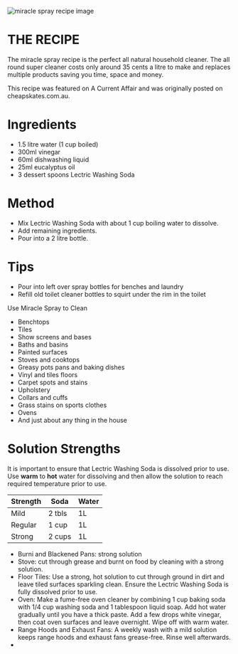![miracle spray recipe image](../images/miracle-spray.jpeg)

# THE RECIPE

The miracle spray recipe is the perfect all natural household cleaner. The all round super cleaner costs only around 35 cents a litre to make and replaces multiple products saving you time, space and money.

This recipe was featured on A Current Affair and was originally posted on cheapskates.com.au.

 

# Ingredients

- 1.5 litre water (1 cup boiled)
- 300ml vinegar
- 60ml dishwashing liquid
- 25ml eucalyptus oil
- 3 dessert spoons Lectric Washing Soda

# Method
- Mix Lectric Washing Soda with about 1 cup boiling water to dissolve.
- Add remaining  ingredients.
- Pour into a 2 litre bottle.

# Tips
- Pour into left over spray bottles for benches and laundry
- Refill old toilet cleaner bottles to squirt under the rim in the toilet

Use Miracle Spray to Clean

- Benchtops
- Tiles
- Show screens and bases
- Baths and basins
- Painted surfaces
- Stoves and cooktops
- Greasy pots pans and baking dishes
- Vinyl and tiles floors
- Carpet spots and stains
- Upholstery
- Collars and cuffs
- Grass stains on sports clothes
- Ovens
- And just about any thing in the house

# Solution Strengths
It is important to ensure that Lectric Washing Soda is dissolved prior to use. 
Use __warm__ to __hot__ water for dissolving and then allow the solution to reach required temperature prior to use.

Strength | Soda    | Water
------------|----------|------------
Mild         | 2 tbls   | 1L
Regular   | 1 cup   | 1L
Strong     | 2 cups | 1L

* Burni and Blackened Pans: strong solution
* Stove: cut through grease and burnt on food by cleaning with a strong solution.
* Floor Tiles: Use a strong, hot solution to cut through ground in dirt and leave tiled surfaces sparkling clean. Ensure the Lectric Washing Soda is fully dissolved prior to use.
* Oven: Make a fume-free oven cleaner by combining 1 cup baking soda with 1/4 cup washing soda and 1 tablespoon liquid soap. Add hot water gradually until you have a thick paste. Add a few drops white vinegar, then coat oven surfaces and leave overnight. Wipe off with warm water.
* Range Hoods and Exhaust Fans: A weekly wash with a mild solution keeps range hoods and exhaust fans grease-free. Rinse well afterwards.
* 



